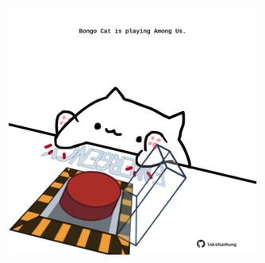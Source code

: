 <!-- built at 23/09/2022, 03:52:53 UTC -->
<p align="center">
  <img width="500" height="500" src="./ReadmeImage.svg">
</p>
